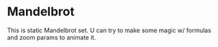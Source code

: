 # Mandelbrot
This is static Mandelbrot set.
U can try to make some magic w/ formulas and zoom params to animate it.
